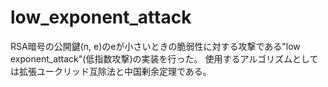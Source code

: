 # low_exponent_attack

RSA暗号の公開鍵(n, e)のeが小さいときの脆弱性に対する攻撃である"low exponent_attack"(低指数攻撃)の実装を行った。
使用するアルゴリズムとしては拡張ユークリッド互除法と中国剰余定理である。
